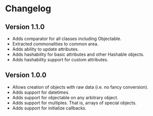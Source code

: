 # Changelog

## Version 1.1.0
* Adds comparator for all classes including Objectable.
* Extracted commonalities to common area.
* Adds ability to update attributes.
* Adds hashability for basic attributes and other Hashable objects.
* Adds hashability support for custom attributes.

## Version 1.0.0
* Allows creation of objects with raw data (i.e. no fancy conversion).
* Adds support for datetimes.
* Adds support for objectable on any arbitrary object.
* Adds support for multiples. That is, arrays of special objects.
* Adds support for initialize callbacks.
